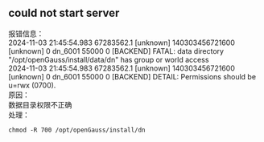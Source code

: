 ## could not start server  
报错信息：  
2024-11-03 21:45:54.983 67283562.1 [unknown] 140303456721600 [unknown] 0 dn_6001 55000  0 [BACKEND] FATAL:  data directory "/opt/openGauss/install/data/dn" has group or world access     
2024-11-03 21:45:54.983 67283562.1 [unknown] 140303456721600 [unknown] 0 dn_6001 55000  0 [BACKEND] DETAIL:  Permissions should be u=rwx (0700).   
原因：   
数据目录权限不正确  
处理：  
```
chmod -R 700 /opt/openGauss/install/dn
```
